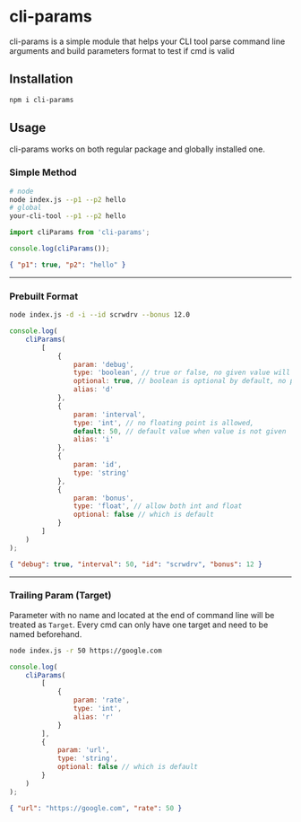 # cli-params
 cli-params is a simple module that helps your CLI tool parse command line arguments and build parameters format to test if cmd is valid


## Installation

```sh
npm i cli-params
```

## Usage
cli-params works on both regular package and globally installed one.

### Simple Method
```sh
# node
node index.js --p1 --p2 hello
# global
your-cli-tool --p1 --p2 hello
```
```js
import cliParams from 'cli-params';

console.log(cliParams());
```
```json
{ "p1": true, "p2": "hello" }
```
---
### Prebuilt Format
```sh
node index.js -d -i --id scrwdrv --bonus 12.0
```
```js
console.log(
    cliParams(
        [
            {
                param: 'debug',
                type: 'boolean', // true or false, no given value will be treated as `true`
                optional: true, // boolean is optional by default, no param means `false`
                alias: 'd'
            },
            {
                param: 'interval',
                type: 'int', // no floating point is allowed,
                default: 50, // default value when value is not given
                alias: 'i'
            },
            {
                param: 'id',
                type: 'string'
            },
            {
                param: 'bonus',
                type: 'float', // allow both int and float
                optional: false // which is default
            }
        ]
    )
);
```
```json
{ "debug": true, "interval": 50, "id": "scrwdrv", "bonus": 12 }
```
---
### Trailing Param (Target)
Parameter with no name and located at the end of command line will be treated as `Target`. Every cmd can only have one target and need to be named beforehand.

```sh
node index.js -r 50 https://google.com
```
```js
console.log(
    cliParams(
        [
            {
                param: 'rate',
                type: 'int',
                alias: 'r'
            }
        ],
        {
            param: 'url',
            type: 'string',
            optional: false // which is default
        }
    )
);
```
```json
{ "url": "https://google.com", "rate": 50 }
```